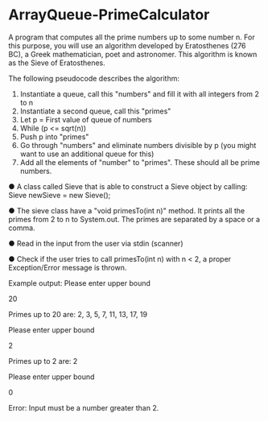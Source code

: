 # ArrayQueue-PrimeCalculator
A program that computes all the prime numbers up to some number n. For this
purpose, you will use an algorithm developed by Eratosthenes (276 BC), a Greek
mathematician, poet and astronomer. This algorithm is known as the Sieve of
Eratosthenes.

The following pseudocode describes the algorithm:

1. Instantiate a queue, call this "numbers" and fill it with all integers from 2 to n
2. Instantiate a second queue, call this "primes"
3. Let p = First value of queue of numbers
4. While (p <= sqrt(n))
1. Push p into "primes"
2. Go through "numbers" and eliminate numbers divisible by p (you might
want to use an additional queue for this)
5. Add all the elements of "number" to "primes". These should all be prime
numbers.

● A class called Sieve that is able to construct a Sieve object by calling: Sieve newSieve = new Sieve();

● The sieve class have a "void primesTo(int n)" method. It prints all
the primes from 2 to n to System.out. The primes are separated by a space or a comma.

● Read in the input from the user via stdin (scanner)

● Check if the user tries to call primesTo(int n) with n < 2, a proper
Exception/Error message is thrown.

Example output:
Please enter upper bound

20

Primes up to 20 are: 2, 3, 5, 7, 11, 13, 17, 19

Please enter upper bound

2

Primes up to 2 are: 2

Please enter upper bound

0

Error: Input must be a number greater than 2.
